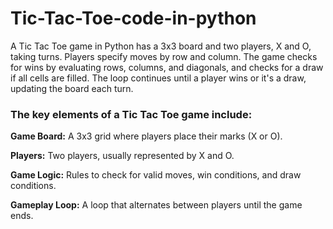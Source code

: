 # Tic-Tac-Toe-code-in-python

 A Tic Tac Toe game in Python has a 3x3 board and two players, X and O, taking turns. Players specify moves by row and column. The game checks for wins by evaluating rows, columns, and diagonals, and checks for a draw if all cells are filled. The loop continues until a player wins or it's a draw, updating the board each turn.

### The key elements of a Tic Tac Toe game include:

**Game Board:** A 3x3 grid where players place their marks (X or O).

**Players:** Two players, usually represented by X and O.

**Game Logic:** Rules to check for valid moves, win conditions, and draw conditions.

**Gameplay Loop:** A loop that alternates between players until the game ends.


